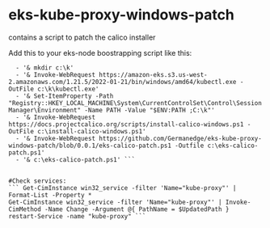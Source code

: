 # eks-kube-proxy-windows-patch
contains a script to patch the calico installer

 Add this to your eks-node boostrapping script like this:
  ```  preBootstrapCommands:
    - '& mkdir c:\k'
    - '& Invoke-WebRequest https://amazon-eks.s3.us-west-2.amazonaws.com/1.21.5/2022-01-21/bin/windows/amd64/kubectl.exe -OutFile c:\k\kubectl.exe'
    - '& Set-ItemProperty -Path "Registry::HKEY_LOCAL_MACHINE\System\CurrentControlSet\Control\Session Manager\Environment" -Name PATH -Value "$ENV:PATH ;C:\k"'
    - '& Invoke-WebRequest https://docs.projectcalico.org/scripts/install-calico-windows.ps1 -OutFile c:\install-calico-windows.ps1'
    - '& Invoke-WebRequest https://github.com/Germanedge/eks-kube-proxy-windows-patch/blob/0.0.1/eks-calico-patch.ps1 -Outfile c:\eks-calico-patch.ps1'
    - '& c:\eks-calico-patch.ps1' ```


#Check services:
``` Get-CimInstance win32_service -filter 'Name="kube-proxy"' | Format-List -Property *
Get-CimInstance win32_service -filter 'Name="kube-proxy"' | Invoke-CimMethod -Name Change -Argument @{ PathName = $UpdatedPath }
restart-Service -name "kube-proxy" ```
